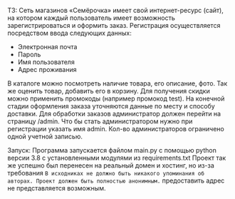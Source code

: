 ТЗ:
Сеть магазинов «Семёрочка» имеет свой интернет-ресурс (сайт), на котором каждый пользователь имеет возможность
 зарегистрироваться и оформить заказ.
Регистрация осуществляется посредством ввода следующих данных:
- Электронная почта
- Пароль
- Имя пользователя
- Адрес проживания

В каталоге можно посмотреть наличие товара, его описание, фото. Так же оценить товар, добавить его в корзину.
Для получения скидки можно применить промокоды (например промокод test). На конечной стадии оформления заказа уточняются
данные по месту и способу доставки. 
Для обработки заказов администратор должен перейти на страницу /admin. Что бы
стать администратором нужно при регистрации указать имя admin. Кол-во администраторов ограничено одной учетной записью.


Запуск:
Программа запускается файлом main.py с помощью python версии 3.8 с установленными модулями из requirements.txt
Проект так же успешно был перенесен на реальный домен и хостинг, но из-за требования
`В исходниках не должно быть никакого упоминания об авторах. Проект должен быть полностью анонимным.` 
предоставить адрес не представляется возможным.